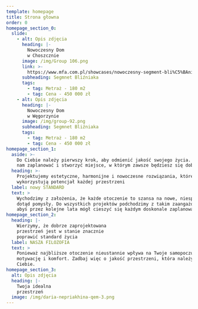 ```yaml
---
template: homepage
title: Strona głowna
order: 0
homepage_section_0:
  slide:
    - alt: Opis zdjęcia
      heading: |-
        Nowoczesny Dom
        w Choszcznie
      image: /img/Group 106.png
      link: >-
        https://www.mfa.com.pl/showcases/nowoczesny-segment-bli%C5%BAniaka-w-choszcznie-1/
      subheading: Segmnet Bliźniaka
      tags:
        - tag: Metraż - 180 m2
        - tag: Cena - 450 000 zł
    - alt: Opis zdjęcia
      heading: |-
        Nowoczesny Dom
        w Węgorzynie
      image: /img/group-92.png
      subheading: Segmnet Bliźniaka
      tags:
        - tag: Metraż - 180 m2
        - tag: Cena - 450 000 zł
homepage_section_1:
  aside: >-
    Do Ciebie należy pierwszy krok, aby odmienić jakość swojego życia. Pozwól
    nam zaplanować i stworzyć miejsce, w którym zawsze będziesz się dobrze czuł.
  heading: >-
    Projektujemy estetyczne, harmonijne i nowoczesne rozwiązania, które w pełni
    wykorzystują potencjał każdej przestrzeni
  label: nowy STANDARD
  text: >
    Wychodzimy z założenia, że każde otoczenie to szansa na nowe, niespotykane
    dotąd pomysły. Do wszystkich projektów podchodzimy z takim zaangażowaniem,
    abyś przez kolejne lata mógł cieszyć się każdym doskonale zaplanowanym m2.
homepage_section_2:
  heading: |-
    Wierzymy, że dobrze zaprojektowana
    przestrzeń jest w stanie znacznie
    poprawić standard życia
  label: NASZA FILOZOFIA
  text: >
    Ponieważ najbliższe otoczenie nieustannie wpływa na Twoje samopoczucie,
    motywację i komfort. Zadbaj więc o jakość przestrzeni, która należy do
    Ciebie.
homepage_section_3:
  alt: Opis zdjęcia
  heading: |-
    Twoja idealna
    przestrzeń
  image: /img/daria-nepriakhina-qem-3.png
---
```


